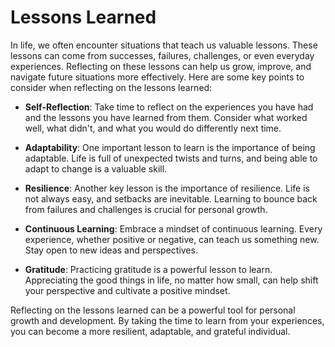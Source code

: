 <h1>Lessons Learned</h1>
<p>In life, we often encounter situations that teach us valuable lessons. These lessons can come from successes, failures, challenges, or even everyday experiences. Reflecting on these lessons can help us grow, improve, and navigate future situations more effectively. Here are some key points to consider when reflecting on the lessons learned:</p>
<ul>
<li>
<p><strong>Self-Reflection</strong>: Take time to reflect on the experiences you have had and the lessons you have learned from them. Consider what worked well, what didn't, and what you would do differently next time.</p>
</li>
<li>
<p><strong>Adaptability</strong>: One important lesson to learn is the importance of being adaptable. Life is full of unexpected twists and turns, and being able to adapt to change is a valuable skill.</p>
</li>
<li>
<p><strong>Resilience</strong>: Another key lesson is the importance of resilience. Life is not always easy, and setbacks are inevitable. Learning to bounce back from failures and challenges is crucial for personal growth.</p>
</li>
<li>
<p><strong>Continuous Learning</strong>: Embrace a mindset of continuous learning. Every experience, whether positive or negative, can teach us something new. Stay open to new ideas and perspectives.</p>
</li>
<li>
<p><strong>Gratitude</strong>: Practicing gratitude is a powerful lesson to learn. Appreciating the good things in life, no matter how small, can help shift your perspective and cultivate a positive mindset.</p>
</li>
</ul>
<p>Reflecting on the lessons learned can be a powerful tool for personal growth and development. By taking the time to learn from your experiences, you can become a more resilient, adaptable, and grateful individual.</p>